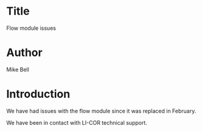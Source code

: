 # Title
Flow module issues

# Author
Mike Bell

# Introduction
We have had issues with the flow module since it was replaced in February.

We have been in contact with LI-COR technical support.

 

